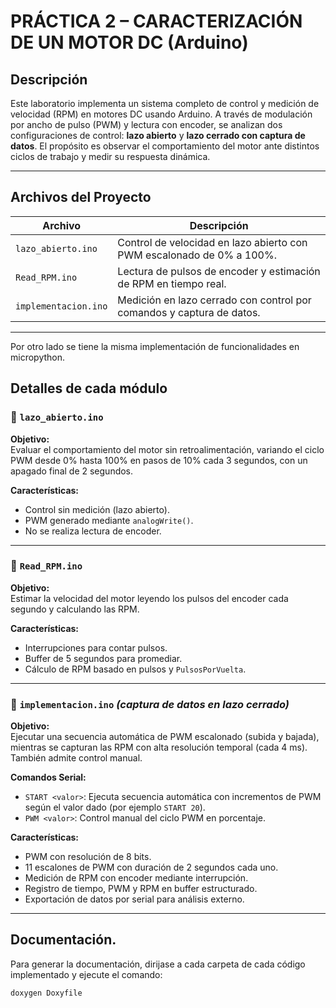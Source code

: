 # PRÁCTICA 2 – CARACTERIZACIÓN DE UN MOTOR DC (Arduino)

## Descripción

Este laboratorio implementa un sistema completo de control y medición de velocidad (RPM) en motores DC usando Arduino. A través de modulación por ancho de pulso (PWM) y lectura con encoder, se analizan dos configuraciones de control: **lazo abierto** y **lazo cerrado con captura de datos**. El propósito es observar el comportamiento del motor ante distintos ciclos de trabajo y medir su respuesta dinámica.

---

## Archivos del Proyecto

| Archivo                | Descripción                                                                 |
|------------------------|-----------------------------------------------------------------------------|
| `lazo_abierto.ino`     | Control de velocidad en lazo abierto con PWM escalonado de 0% a 100%.       |
| `Read_RPM.ino`         | Lectura de pulsos de encoder y estimación de RPM en tiempo real.            |
| `implementacion.ino`   | Medición en lazo cerrado con control por comandos y captura de datos.       |

---
Por otro lado se tiene la misma implementación de funcionalidades en micropython.

## Detalles de cada módulo

### 🔹 `lazo_abierto.ino`

**Objetivo:**  
Evaluar el comportamiento del motor sin retroalimentación, variando el ciclo PWM desde 0% hasta 100% en pasos de 10% cada 3 segundos, con un apagado final de 2 segundos.

**Características:**
- Control sin medición (lazo abierto).
- PWM generado mediante `analogWrite()`.
- No se realiza lectura de encoder.

---

### 🔹 `Read_RPM.ino`

**Objetivo:**  
Estimar la velocidad del motor leyendo los pulsos del encoder cada segundo y calculando las RPM.

**Características:**
- Interrupciones para contar pulsos.
- Buffer de 5 segundos para promediar.
- Cálculo de RPM basado en pulsos y `PulsosPorVuelta`.

---

### 🔹 `implementacion.ino` *(captura de datos en lazo cerrado)*

**Objetivo:**  
Ejecutar una secuencia automática de PWM escalonado (subida y bajada), mientras se capturan las RPM con alta resolución temporal (cada 4 ms). También admite control manual.

**Comandos Serial:**
- `START <valor>`: Ejecuta secuencia automática con incrementos de PWM según el valor dado (por ejemplo `START 20`).
- `PWM <valor>`: Control manual del ciclo PWM en porcentaje.

**Características:**
- PWM con resolución de 8 bits.
- 11 escalones de PWM con duración de 2 segundos cada uno.
- Medición de RPM con encoder mediante interrupción.
- Registro de tiempo, PWM y RPM en buffer estructurado.
- Exportación de datos por serial para análisis externo.

---

## Documentación.
Para generar la documentación, dirijase a cada carpeta de cada código implementado y ejecute el comando: 

```bash
doxygen Doxyfile

```
